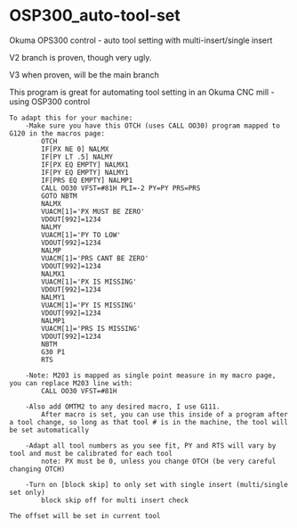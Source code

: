 # OSP300_auto-tool-set
Okuma OPS300 control - auto tool setting with multi-insert/single insert

V2 branch is proven, though very ugly.

V3 when proven, will be the main branch


This program is great for automating tool setting in an Okuma CNC mill - using OSP300 control

    To adapt this for your machine:
        -Make sure you have this OTCH (uses CALL OO30) program mapped to G120 in the macros page:
            OTCH
            IF[PX NE 0] NALMX
            IF[PY LT .5] NALMY
            IF[PX EQ EMPTY] NALMX1
            IF[PY EQ EMPTY] NALMY1
            IF[PRS EQ EMPTY] NALMP1
            CALL OO30 VFST=#81H PLI=-2 PY=PY PRS=PRS
            GOTO NBTM
            NALMX
            VUACM[1]='PX MUST BE ZERO'
            VDOUT[992]=1234
            NALMY
            VUACM[1]='PY TO LOW'
            VDOUT[992]=1234
            NALMP
            VUACM[1]='PRS CANT BE ZERO'
            VDOUT[992]=1234
            NALMX1
            VUACM[1]='PX IS MISSING'
            VDOUT[992]=1234
            NALMY1
            VUACM[1]='PY IS MISSING'
            VDOUT[992]=1234
            NALMP1
            VUACM[1]='PRS IS MISSING'
            VDOUT[992]=1234
            NBTM
            G30 P1
            RTS

        -Note: M203 is mapped as single point measure in my macro page, you can replace M203 line with:
            CALL OO30 VFST=#81H

        -Also add OMTM2 to any desired macro, I use G111.
            After macro is set, you can use this inside of a program after a tool change, so long as that tool # is in the machine, the tool will be set automatically

        -Adapt all tool numbers as you see fit, PY and RTS will vary by tool and must be calibrated for each tool
            note: PX must be 0, unless you change OTCH (be very careful changing OTCH)

        -Turn on [block skip] to only set with single insert (multi/single set only)
            block skip off for multi insert check

    The offset will be set in current tool
